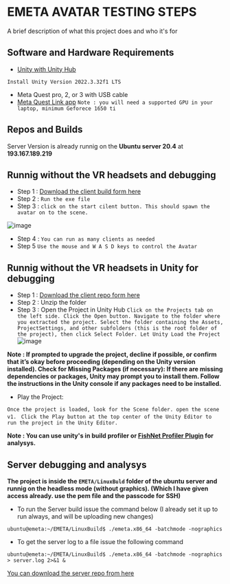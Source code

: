 
# EMETA AVATAR TESTING STEPS

A brief description of what this project does and who it's for


## Software and Hardware Requirements 
- [Unity with Unity Hub](https://public-cdn.cloud.unity3d.com/hub/prod/UnityHubSetup.exe)
```
Install Unity Version 2022.3.32f1 LTS
```
- Meta Quest pro, 2, or 3 with USB cable
- [Meta Quest Link app](https://www.meta.com/en-gb/help/quest/articles/headsets-and-accessories/oculus-rift-s/install-app-for-link/)
``` Note : you will need a supported GPU in your laptop, minimum Geforece 1650 ti ```




## Repos and Builds

Server Version is already runnig on the **Ubuntu server 20.4** at **193.167.189.219**
## Runnig without the VR headsets and debugging
- Step 1 : [Download the client build form here](https://unioulu-my.sharepoint.com/:u:/g/personal/ijayasun23_univ_yo_oulu_fi/EYevkTNw27pCnyAR6nAwquEBgEqsemhOsg-rmM74BBiDng?e=t0tN5M)
- Step 2 : 
```Run the exe file```
- Step 3 :
```click on the start cilent button. This should spawn the avatar on to the scene.```

![image](https://github.com/user-attachments/assets/bc2ed08b-79e3-4a67-b2b3-a0254b0be242)
- Step 4 :
```You can run as many clients as needed```
- Step 5
```Use the mouse and W A S D keys to control the Avatar```

## Runnig without the VR headsets in Unity for debugging

- Step 1 : [Download the client repo form here](https://unioulu-my.sharepoint.com/:u:/g/personal/ijayasun23_univ_yo_oulu_fi/EQxkl5rcXOxPuGItI1mNK6IBOJcpFVBY47j0RWOETUah-g?e=t16cEP)
- Step 2 : Unzip the folder
- Step 3 : Open the Project in Unity Hub
```Click on the Projects tab on the left side. Click the Open button. Navigate to the folder where you extracted the project. Select the folder containing the Assets, ProjectSettings, and other subfolders (this is the root folder of the project), then click Select Folder. Let Unity Load the Project```
![image](https://github.com/user-attachments/assets/b1350ff5-0049-4773-906a-0934659ee67e)

**Note : If prompted to upgrade the project, decline if possible, or confirm that it’s okay before proceeding (depending on the Unity version installed).
Check for Missing Packages (if necessary):
If there are missing dependencies or packages, Unity may prompt you to install them. Follow the instructions in the Unity console if any packages need to be installed.**

- Play the Project:

```Once the project is loaded, look for the Scene folder. open the scene v1. ```
```Click the Play button at the top center of the Unity Editor to run the project in the Unity Editor.```

**Note : You can use unity's in build profiler or [FishNet Profiler Plugin](https://github.com/FirstGearGames/FishNet) for analysys.**

## Server debugging and analysys

**The project is inside the ```EMETA/LinuxBuld``` folder of the ubuntu server and runnig on the headless mode (without graphics). (Which I have given access already. use the pem file and the passcode for SSH)**

- To run the Server build issue the command below (I already set it up to run always, and will be uploading new changes)

```ubuntu@emeta:~/EMETA/LinuxBuild$ ./emeta.x86_64 -batchmode -nographics```

- To get the server log to a file issue the following command

```ubuntu@emeta:~/EMETA/LinuxBuild$ ./emeta.x86_64 -batchmode -nographics > server.log 2>&1 &```

[You can download the server repo from here]()
